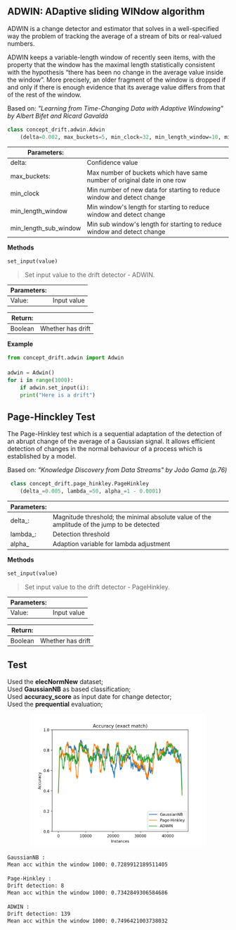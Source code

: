 ## ADWIN:  ADaptive sliding WINdow algorithm

ADWIN is a change detector and estimator that solves in a well-specified way the problem of tracking the average of a stream of bits or real-valued numbers. 

ADWIN keeps a variable-length window of recently seen items, with the property that the window has the maximal length statistically consistent with the hypothesis “there has been no change in the average value inside the window”. More precisely, an older fragment of the window is dropped if and only if there is enough evidence that its average value differs from that of the rest of the window.

Based on: *"Learning from Time-Changing Data with Adaptive Windowing" by Albert Bifet and Ricard Gavaldà*

```python
class concept_drift.adwin.Adwin
	(delta=0.002, max_buckets=5, min_clock=32, min_length_window=10, min_length_sub_window=5)
```
| Parameters: | |
| ------------- | ------------- |
| delta: | Confidence value |
| max_buckets: | Max number of buckets which have same number of original date in one row |
| min_clock | Min number of new data for starting to reduce window and detect change |
| min\_length\_window | Min window's length for starting to reduce window and detect change |
| min\_length\_sub\_window | Min sub window's length for starting to reduce window and detect change |

**Methods**

```python
set_input(value)
```
> Set input value to the drift detector - ADWIN.

| Parameters: | |
|-------------|------|
| Value: | Input value |

| Return: | |
|-------------|------|
| Boolean | Whether has drift |

**Example**

```python
from concept_drift.adwin import Adwin

adwin = Adwin()
for i in range(1000):
    if adwin.set_input(i):
	print("Here is a drift")
```

## Page-Hinckley Test
The Page-Hinkley test which is a sequential adaptation of the detection of an abrupt change of the average of a Gaussian signal. It allows efficient detection of changes in the normal behaviour of a process which is established by a model.

Based on: *"Knowledge Discovery from Data Streams" by João Gama (p.76)*

```python
 class concept_drift.page_hinkley.PageHinkley
 	(delta_=0.005, lambda_=50, alpha_=1 - 0.0001)
```
| Parameters: | |
| ------------- | ------------- |
| delta_: | Magnitude threshold; the minimal absolute value of the amplitude of the jump to be detected |
| lambda_: | Detection threshold |
| alpha_ | Adaption variable for lambda adjustment |

**Methods**

```python
set_input(value)
```
> Set input value to the drift detector - PageHinkley.

| Parameters: | |
|-------------|------|
| Value: | Input value |

| Return: | |
|-------------|------|
| Boolean | Whether has drift |

## Test
 Used the **elecNormNew** dataset;<br>
 Used **GaussianNB** as based classification;<br>
 Used **accuracy_score** as input date for change detector;<br>
 Used the **prequential** evaluation;

<p align="center">
  <img src="image/comparison.png" width="400"/>
</p>

```
GaussianNB :
Mean acc within the window 1000: 0.7289912189511405

Page-Hinkley :
Drift detection: 8
Mean acc within the window 1000: 0.7342849306584686

ADWIN :
Drift detection: 139
Mean acc within the window 1000: 0.7496421003738032
```
